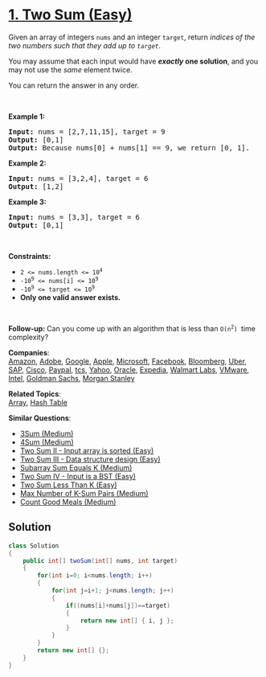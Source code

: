 # [1. Two Sum (Easy)](https://leetcode.com/problems/two-sum/)

<p>Given an array of integers <code>nums</code>&nbsp;and an integer <code>target</code>, return <em>indices of the two numbers such that they add up to <code>target</code></em>.</p>

<p>You may assume that each input would have <strong><em>exactly</em> one solution</strong>, and you may not use the <em>same</em> element twice.</p>

<p>You can return the answer in any order.</p>

<p>&nbsp;</p>
<p><strong>Example 1:</strong></p>

<pre><strong>Input:</strong> nums = [2,7,11,15], target = 9
<strong>Output:</strong> [0,1]
<strong>Output:</strong> Because nums[0] + nums[1] == 9, we return [0, 1].
</pre>

<p><strong>Example 2:</strong></p>

<pre><strong>Input:</strong> nums = [3,2,4], target = 6
<strong>Output:</strong> [1,2]
</pre>

<p><strong>Example 3:</strong></p>

<pre><strong>Input:</strong> nums = [3,3], target = 6
<strong>Output:</strong> [0,1]
</pre>

<p>&nbsp;</p>
<p><strong>Constraints:</strong></p>

<ul>
	<li><code>2 &lt;= nums.length &lt;= 10<sup>4</sup></code></li>
	<li><code>-10<sup>9</sup> &lt;= nums[i] &lt;= 10<sup>9</sup></code></li>
	<li><code>-10<sup>9</sup> &lt;= target &lt;= 10<sup>9</sup></code></li>
	<li><strong>Only one valid answer exists.</strong></li>
</ul>

<p>&nbsp;</p>
<strong>Follow-up:&nbsp;</strong>Can you come up with an algorithm that is less than&nbsp;<code>O(n<sup>2</sup>)&nbsp;</code>time complexity?

**Companies**:  
[Amazon](https://leetcode.com/company/amazon), [Adobe](https://leetcode.com/company/adobe), [Google](https://leetcode.com/company/google), [Apple](https://leetcode.com/company/apple), [Microsoft](https://leetcode.com/company/microsoft), [Facebook](https://leetcode.com/company/facebook), [Bloomberg](https://leetcode.com/company/bloomberg), [Uber](https://leetcode.com/company/uber), [SAP](https://leetcode.com/company/sap), [Cisco](https://leetcode.com/company/cisco), [Paypal](https://leetcode.com/company/paypal), [tcs](https://leetcode.com/company/tcs), [Yahoo](https://leetcode.com/company/yahoo), [Oracle](https://leetcode.com/company/oracle), [Expedia](https://leetcode.com/company/expedia), [Walmart Labs](https://leetcode.com/company/walmart-labs), [VMware](https://leetcode.com/company/vmware), [Intel](https://leetcode.com/company/intel), [Goldman Sachs](https://leetcode.com/company/goldman-sachs), [Morgan Stanley](https://leetcode.com/company/morgan-stanley)

**Related Topics**:  
[Array](https://leetcode.com/tag/array/), [Hash Table](https://leetcode.com/tag/hash-table/)

**Similar Questions**:
* [3Sum (Medium)](https://leetcode.com/problems/3sum/)
* [4Sum (Medium)](https://leetcode.com/problems/4sum/)
* [Two Sum II - Input array is sorted (Easy)](https://leetcode.com/problems/two-sum-ii-input-array-is-sorted/)
* [Two Sum III - Data structure design (Easy)](https://leetcode.com/problems/two-sum-iii-data-structure-design/)
* [Subarray Sum Equals K (Medium)](https://leetcode.com/problems/subarray-sum-equals-k/)
* [Two Sum IV - Input is a BST (Easy)](https://leetcode.com/problems/two-sum-iv-input-is-a-bst/)
* [Two Sum Less Than K (Easy)](https://leetcode.com/problems/two-sum-less-than-k/)
* [Max Number of K-Sum Pairs (Medium)](https://leetcode.com/problems/max-number-of-k-sum-pairs/)
* [Count Good Meals (Medium)](https://leetcode.com/problems/count-good-meals/)


## Solution

```java
class Solution 
{
    public int[] twoSum(int[] nums, int target) 
    {
        for(int i=0; i<nums.length; i++)
        {
            for(int j=i+1; j<nums.length; j++)
            {
                if((nums[i]+nums[j])==target)
                {
                    return new int[] { i, j };
                }
            }
        }
        return new int[] {};
    }
}
```
